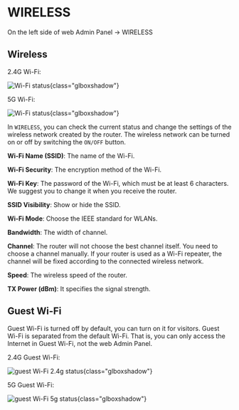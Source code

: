 # WIRELESS

On the left side of web Admin Panel -> WIRELESS

## Wireless

2.4G Wi-Fi:

![Wi-Fi status](https://static.gl-inet.com/docs/en/3/setup/gl-ar750/wireless/wifi_status_2.4g_ar750.png){class="glboxshadow"}

5G Wi-Fi:

![Wi-Fi status](https://static.gl-inet.com/docs/en/3/setup/gl-ar750/wireless/wifi_status_5g_ar750.png){class="glboxshadow"}

In `WIRELESS`, you can check the current status and change the settings of the wireless network created by the router. The wireless network can be turned on or off by switching the `ON/OFF` button.

**Wi-Fi Name (SSID)**: The name of the Wi-Fi.

**Wi-Fi Security**: The encryption method of the Wi-Fi.

**Wi-Fi Key**: The password of the Wi-Fi, which must be at least 6 characters. We suggest you to change it when you receive the router.

**SSID Visibility**: Show or hide the SSID.

**Wi-Fi Mode**: Choose the IEEE standard for WLANs.

**Bandwidth**: The width of channel.

**Channel**: The router will not choose the best channel itself. You need to choose a channel manually. If your router is used as a Wi-Fi repeater, the channel will be fixed according to the connected wireless network.

**Speed**: The wireless speed of the router.

**TX Power (dBm)**: It specifies the signal strength.

## Guest Wi-Fi

Guest Wi-Fi is turned off by default, you can turn on it for visitors. Guest Wi-Fi is separated from the default Wi-Fi. That is, you can only access the Internet in Guest Wi-Fi, not the web Admin Panel.

2.4G Guest Wi-Fi:

![guest Wi-Fi 2.4g status](https://static.gl-inet.com/docs/en/3/setup/gl-ar750/wireless/wifi_status_2.4g_guest_ar750.png){class="glboxshadow"}

5G Guest Wi-Fi:

![guest Wi-Fi 5g status](https://static.gl-inet.com/docs/en/3/setup/gl-ar750/wireless/wifi_status_5g_guest_ar750.png){class="glboxshadow"}
